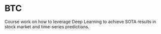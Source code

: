 # BTC
Course work on how to leverage Deep Learning to achieve SOTA results in stock market and time-series predictions.  
